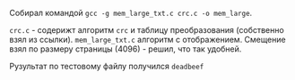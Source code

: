 Собирал командой `gcc -g mem_large_txt.c crc.c -o mem_large`. 


`crc.c` - содерижт алгоритм `crc` и таблицу преобразования (собственно взял из ссылки).
`mem_large_txt.c` алгоритм с отображением. Смещение взял по размеру страницы (4096) - решил, что так удобней.


Рузультат по тестовому файлу получился `deadbeef` 